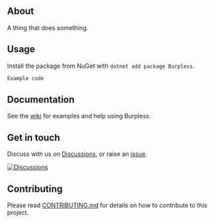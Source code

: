 ﻿## About

A thing that does something.

## Usage
Install the package from NuGet with `dotnet add package Burpless`.

```csharp
Example code
```

## Documentation
See the [wiki](https://github.com/burpless/burpless/wiki) for examples and help using Burpless.

## Get in touch
Discuss with us on [Discussions](https://github.com/burpless/burpless/discussions), or raise an [issue](https://github.com/burpless/burpless/issues).

[![Discussions](https://img.shields.io/badge/DISCUSS-ON%20GITHUB-yellow?style=for-the-badge)](https://github.com/burpless/burpless/discussions)

## Contributing
Please read [CONTRIBUTING.md](CONTRIBUTING.md) for details on how to contribute to this project.
